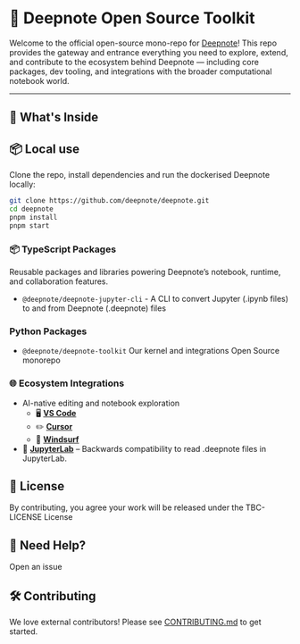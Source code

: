 # 🧠 Deepnote Open Source Toolkit

Welcome to the official open-source mono-repo for [Deepnote](https://deepnote.com)! This repo provides the gateway and entrance everything you need to explore, extend, and contribute to the ecosystem behind Deepnote — including core packages, dev tooling, and integrations with the broader computational notebook world. 

---

## 🚀 What's Inside

## 📦 Local use

Clone the repo, install dependencies and run the dockerised Deepnote locally:

```bash
git clone https://github.com/deepnote/deepnote.git
cd deepnote
pnpm install
pnpm start
```
### 📦 TypeScript Packages
Reusable packages and libraries powering Deepnote’s notebook, runtime, and collaboration features.

- `@deepnote/deepnote-jupyter-cli` - A CLI to convert Jupyter (.ipynb files) to and from Deepnote (.deepnote) files

### Python Packages

- `@deepnote/deepnote-toolkit` Our kernel and integrations Open Source monorepo

### 🌐 Ecosystem Integrations

- AI-native editing and notebook exploration
    - 🖥️ **[VS Code](https://github.com/deepnote/vscode-deepnote)**
    - ✏️ **[Cursor](https://github.com/deepnote/vscode-deepnote)**
    - 🌊 **[Windsurf](https://github.com/deepnote/vscode-deepnote)**
- 🧪 **[JupyterLab](https://github.com/deepnote/jupyterlab-deepnote)** – Backwards compatibility to read .deepnote files in JupyterLab.


## 📄 License

By contributing, you agree your work will be released under the TBC-LICENSE License


## 🙌 Need Help?

Open an issue

## 🛠️ Contributing

We love external contributors!
Please see [CONTRIBUTING.md](CONTRIBUTING.md) to get started.
